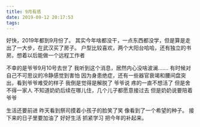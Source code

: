 ```yaml
---
title: 9月有感
date: 2019-09-12 20:17:53
tags:
---
```

好快，2019年都到9月份了。
其实今年啥都没干，一点东西都没学，但是算是走出了一大步，在武汉买了房子。
户型比较喜欢，两个大阳台哈哈，还有独立的书房。想着以后能做一个远程工作者

不幸的是爷爷9月10号去世了
我听到这个消息，居然内心没啥波澜.......
有时候对自己不可思议的冷静感觉到害怕
因为身患绝症，还有一些器官衰竭和腰间盘突出，看到爷爷难受的样子 我倒是觉得是解脱了
爷爷说 疼的一直不想活了 但是舍不得一家人
不知道奶奶后续在哪儿住，几个儿子都愿意接过去 但是奶奶说要陪着爷爷


生活还要前进 昨天看到祭司摸着小孩子的脸笑了笑 像看到了一个希望的种子。
接下来的日子里要加油了  好好生活 抓紧学习 把今年的补起来。
